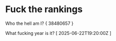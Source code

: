 # Fuck the rankings

Who the hell am I?
{ 38480657 }

What fucking year is it?
[ 2025-06-22T19:20:00Z ]
